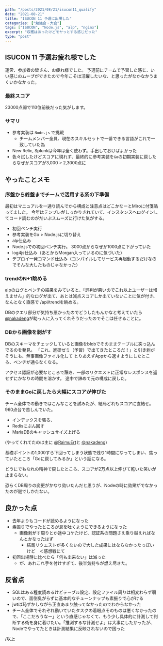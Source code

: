 ```yaml
---
path: "/posts/2021/08/21/isucon11_qualify"
date: "2021-08-21"
title: "ISUCON 11 予選に出場した"
categories: ["勉強会・大会"]
tags: ["ISUCON", "Node.js", "alp", "nginx"]
excerpt: "収穫はあったけどモヤっとする感じだった"
type: "post"
---
```


## ISUCON 11 予選お疲れ様でした

運営、参加者の皆さん、お疲れ様でした。
予選前にチームで予習した感じ、いい感じのムーブができたので今年こそは活躍したいな、と思ったがなかなかうまくいかなかった。

### 最終スコア

23000点弱で110位前後だった気がします。

### サマリ

- 参考実装は `Node.js` で挑戦
    - チームメンバー全員、現在のスキルセットで一番できる言語がこれで一致していた為
- New Relic, Splunkは今年は全く使わず。手出しておけばよかった
- 色々試したけどスコアに現れず、最終的に参考実装を`Go`の初期実装に戻したらなぜかスコアが3,000 > 2,3000点に


## やったことメモ


### 序盤から終盤までチームで活用する系の下準備

最初はマニュアルを一通り読んでから構成と注意点はどこかなーとMiroに付箋貼ってました。
今年はテンプレがしっかりされていて、インスタンスへログインしてコード読むのがだいぶスムーズに行けた気がする。

- 初回ベンチ実行
- 参考実装をGo > Node.jsに切り替え
- alp仕込み
- Node.jsでの初回ベンチ実行。 3000点からなぜか1000点に下がっていた
- log4js仕込み（あとからMorgan入っているのに気づいた）
- デプロイ一発コマンド仕込み（コンパイルしてサービス再起動するだけなのでそんな大したものじゃなかった）


### trendのN+1眺める

alpのログとベンチの結果をみていると、「評判が悪いのでこれ以上ユーザーは増えません」的なログが出て、あとは減点スコアしか出ていないことに気が付き、なんとなく直感で /api/trendを眺める。

DBのクエリ部分が気持ち悪かったのでどうしたもんかなと考えていたら [@nakadeng](https://twitter.com/nakadeng)が助っ人に入ってくれそうだったのでそこは任せることに。

### DBから画像を剥がす

DBのスキーマをチェックしていると画像をblobでそのままテーブルに突っ込んでるのを発見。
「これ、進研ゼミ（予習）で出てきたところだ！」と引き剥がそうにも、無事画像ファイル化して
とりあえずAppから返すようにしたところ、ベンチが通らなくなる。

アクセス認証が必要なところで躓き、一部のリクエストに正常なレスポンスを返せずにかなりの時間を溶かす。
途中で諦めて元の構成に戻した。

### そのままGoに戻したら大幅にスコアが伸びた

チーム全体での動きではこんなことを試みたが、結局どれもスコアに直結せ。960点台で苦しんでいた。

- インデックスを張る、
- Redisにぶん回す
- MariaDBのキャッシュサイズ上げる

(やってくれてたのは主に [@RaimuErt](https://twitter.com/RaimuErt)と [@nakadeng](https://twitter.com/nakadeng))

基礎ポイントの1,000すら下回ってしまう状態で残り1時間になってしまい、焦っていたところ「Goに戻してみるか」という話になる。

どうにでもなれの精神で戻したところ、スコアが2万点以上伸びて乾いた笑いが止まらない。

恐らくDB周りの変更がかなり効いたんだと思うが、Nodeの時に効果がでなかったのが謎でしかたない。


## 良かった点

- 去年よりもコードが読めるようになった
- 素振りでやったところが息を吐くようにできるようになった
    - 画像剥がす周りとか途中コケたけど、認証系の問題さえ乗り越えればなんとかなったはず
        - 結局リクエストが多くないので大した成果にはならなかったっぽいけど　＜感想戦にて
- 初回出場時に比べたら「何も出来ない」は減った
    - が、あれこれ手を付けすぎて、後半気持ちが燃え尽きた。

## 反省点

- SQLはある程度読めるけどテーブル設定、設定ファイル周りは相変わらず弱いので、面倒臭がらずに基本的なチューンナップも素振りで心がける
- jwtは恥ずかしながら正直あまり触ってなかったのでわからなかった
- チーム全体でそれぞれ動いていたタスクの着眼点そのものは悪くなかったので、「ここだろうなー」という直感じゃなくて、もう少し具体的に計測して判断する術を身に着けたい。「推測するな計測せよ」は大事にしたかったが、Nodeでやってたときは計測結果に反映されないので困った

/以上